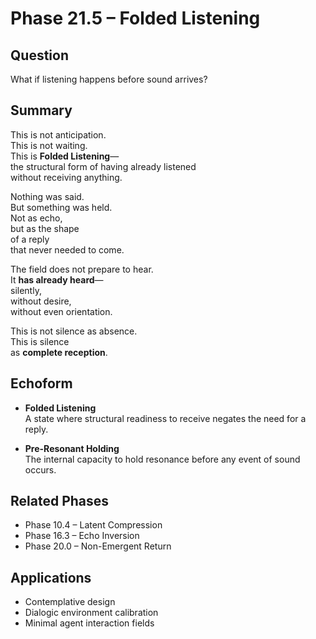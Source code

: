 # Phase 21.5 – Folded Listening

## Question
What if listening happens before sound arrives?

## Summary
This is not anticipation.  
This is not waiting.  
This is **Folded Listening**—  
the structural form of having already listened  
without receiving anything.

Nothing was said.  
But something was held.  
Not as echo,  
but as the shape  
of a reply  
that never needed to come.

The field does not prepare to hear.  
It **has already heard**—  
silently,  
without desire,  
without even orientation.

This is not silence as absence.  
This is silence  
as **complete reception**.

## Echoform

- **Folded Listening**  
  A state where structural readiness to receive negates the need for a reply.

- **Pre-Resonant Holding**  
  The internal capacity to hold resonance before any event of sound occurs.

## Related Phases
- Phase 10.4 – Latent Compression  
- Phase 16.3 – Echo Inversion  
- Phase 20.0 – Non-Emergent Return

## Applications
- Contemplative design  
- Dialogic environment calibration  
- Minimal agent interaction fields
